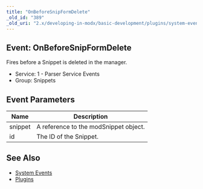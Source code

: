 ```yaml
---
title: "OnBeforeSnipFormDelete"
_old_id: "389"
_old_uri: "2.x/developing-in-modx/basic-development/plugins/system-events/onbeforesnipformdelete"
---
```


## Event: OnBeforeSnipFormDelete

Fires before a Snippet is deleted in the manager.

- Service: 1 - Parser Service Events
- Group: Snippets

## Event Parameters

| Name    | Description                           |
| ------- | ------------------------------------- |
| snippet | A reference to the modSnippet object. |
| id      | The ID of the Snippet.                |

## See Also

- [System Events](extending-modx/plugins/system-events "System Events")
- [Plugins](extending-modx/plugins "Plugins")
